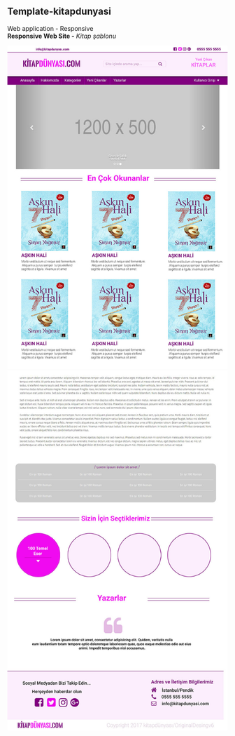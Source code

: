 ## Template-kitapdunyasi
Web application - Responsive<br>
**Responsive Web Site -**
*Kitap şablonu*

![banner resmi](https://github.com/eliftiryaki/Template-kitapdunyasi/blob/master/images/1.jpg?raw=true)
![banner resmi](https://github.com/eliftiryaki/Template-kitapdunyasi/blob/master/images/2.jpg?raw=true)
